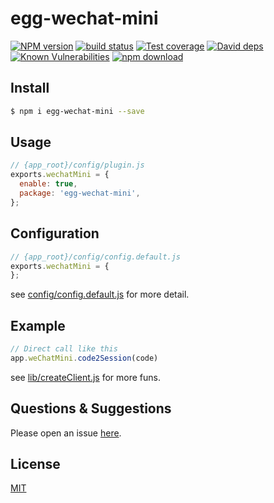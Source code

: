 # egg-wechat-mini

[![NPM version][npm-image]][npm-url]
[![build status][travis-image]][travis-url]
[![Test coverage][codecov-image]][codecov-url]
[![David deps][david-image]][david-url]
[![Known Vulnerabilities][snyk-image]][snyk-url]
[![npm download][download-image]][download-url]

[npm-image]: https://img.shields.io/npm/v/egg-wechat-mini.svg?style=flat-square
[npm-url]: https://npmjs.org/package/egg-wechat-mini
[travis-image]: https://img.shields.io/travis/eggjs/egg-wechat-mini.svg?style=flat-square
[travis-url]: https://travis-ci.org/eggjs/egg-wechat-mini
[codecov-image]: https://img.shields.io/codecov/c/github/eggjs/egg-wechat-mini.svg?style=flat-square
[codecov-url]: https://codecov.io/github/eggjs/egg-wechat-mini?branch=master
[david-image]: https://img.shields.io/david/eggjs/egg-wechat-mini.svg?style=flat-square
[david-url]: https://david-dm.org/eggjs/egg-wechat-mini
[snyk-image]: https://snyk.io/test/npm/egg-wechat-mini/badge.svg?style=flat-square
[snyk-url]: https://snyk.io/test/npm/egg-wechat-mini
[download-image]: https://img.shields.io/npm/dm/egg-wechat-mini.svg?style=flat-square
[download-url]: https://npmjs.org/package/egg-wechat-mini

<!--
Description here.
-->

## Install

```bash
$ npm i egg-wechat-mini --save
```

## Usage

```js
// {app_root}/config/plugin.js
exports.wechatMini = {
  enable: true,
  package: 'egg-wechat-mini',
};
```

## Configuration

```js
// {app_root}/config/config.default.js
exports.wechatMini = {
};
```

see [config/config.default.js](config/config.default.js) for more detail.

## Example

<!-- example here -->
```js
// Direct call like this
app.weChatMini.code2Session(code)
```

see [lib/createClient.js](lib/createClient.js) for more funs.

## Questions & Suggestions

Please open an issue [here](https://github.com/eggjs/egg/issues).

## License

[MIT](LICENSE)
